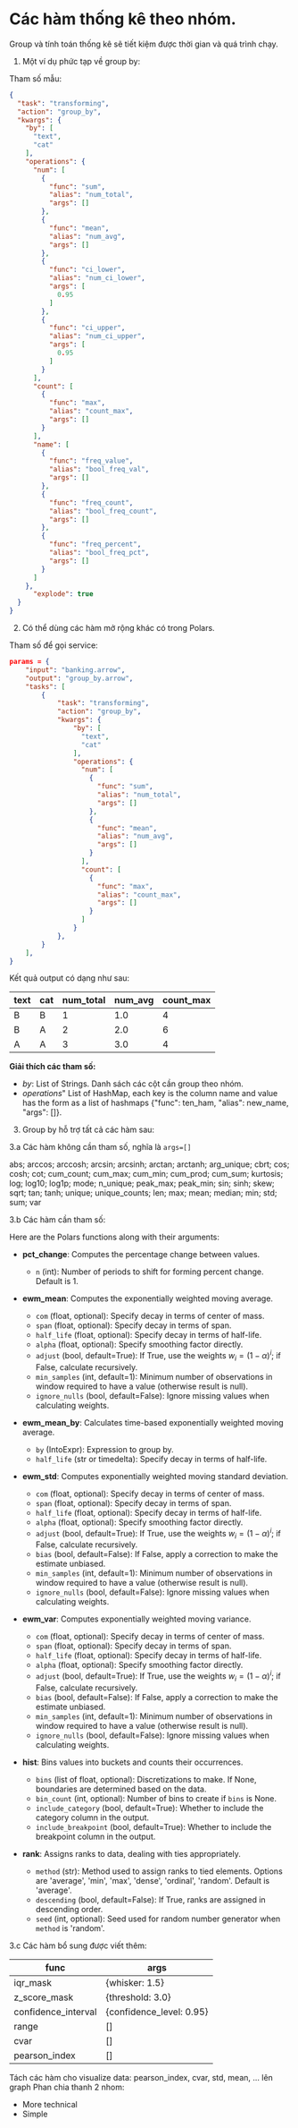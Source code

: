 # Các hàm thống kê theo nhóm.


Group và tính toán thống kê sẽ tiết kiệm được thời gian và quá trình chạy.

1. Một ví dụ phức tạp về group by:

Tham số mẫu:

```json
{
  "task": "transforming",
  "action": "group_by",
  "kwargs": {
    "by": [
      "text",
      "cat"
    ],
    "operations": {
      "num": [
        {
          "func": "sum",
          "alias": "num_total",
          "args": []
        },
        {
          "func": "mean",
          "alias": "num_avg",
          "args": []
        },
        {
          "func": "ci_lower",
          "alias": "num_ci_lower",
          "args": [
            0.95
          ]
        },
        {
          "func": "ci_upper",
          "alias": "num_ci_upper",
          "args": [
            0.95
          ]
        }
      ],
      "count": [
        {
          "func": "max",
          "alias": "count_max",
          "args": []
        }
      ],
      "name": [
        {
          "func": "freq_value",
          "alias": "bool_freq_val",
          "args": []
        },
        {
          "func": "freq_count",
          "alias": "bool_freq_count",
          "args": []
        },
        {
          "func": "freq_percent",
          "alias": "bool_freq_pct",
          "args": []
        }
      ]
    },
	  "explode": true
  }
}
```

2. Có thể dùng các hàm mở rộng khác có trong Polars.

Tham số để gọi service:

```json
params = {
    "input": "banking.arrow",
    "output": "group_by.arrow",
    "tasks": [
        {
            "task": "transforming",
            "action": "group_by",
            "kwargs": {
				"by": [
				  "text",
				  "cat"
				],
				"operations": {
				  "num": [
					{
					  "func": "sum",
					  "alias": "num_total",
					  "args": []
					},
					{
					  "func": "mean",
					  "alias": "num_avg",
					  "args": []
					}
				  ],
				  "count": [
					{
					  "func": "max",
					  "alias": "count_max",
					  "args": []
					}
				  ]
				}
            },
        }
    ],
}
```

Kết quả output có dạng như sau:


| text | cat | num_total | num_avg | count_max |
|------|-----|-----------|---------|-----------|
| B    | B   | 1         | 1.0     | 4         |
| B    | A   | 2         | 2.0     | 6         |
| A    | A   | 3         | 3.0     | 4         |



**Giải thích các tham số:**

- *by*: List of Strings. Danh sách các cột cần group theo nhóm.
- *operations*" List of HashMap, each key is the column name and value has the form as a list of hashmaps {"func": ten_ham, "alias": new_name, "args": []}. 

3. Group by hỗ trợ tất cả các hàm sau:

3.a Các hàm không cần tham số, nghĩa là `args=[]`

abs; arccos; arccosh; arcsin; arcsinh; arctan; arctanh; arg_unique; cbrt; cos; cosh; cot; cum_count; cum_max; cum_min; cum_prod; cum_sum; kurtosis; log; log10; log1p; mode; n_unique; peak_max; peak_min; sin; sinh; skew; sqrt; tan; tanh; unique; unique_counts; len; max; mean; median; min; std; sum; var


3.b Các hàm cần tham số:

Here are the Polars functions along with their arguments:

- **pct_change**: Computes the percentage change between values.
  - `n` (int): Number of periods to shift for forming percent change. Default is 1. 

- **ewm_mean**: Computes the exponentially weighted moving average.
  - `com` (float, optional): Specify decay in terms of center of mass.
  - `span` (float, optional): Specify decay in terms of span.
  - `half_life` (float, optional): Specify decay in terms of half-life.
  - `alpha` (float, optional): Specify smoothing factor directly.
  - `adjust` (bool, default=True): If True, use the weights $w_i = (1 - \alpha)^i$; if False, calculate recursively.
  - `min_samples` (int, default=1): Minimum number of observations in window required to have a value (otherwise result is null).
  - `ignore_nulls` (bool, default=False): Ignore missing values when calculating weights.

- **ewm_mean_by**: Calculates time-based exponentially weighted moving average.
  - `by` (IntoExpr): Expression to group by.
  - `half_life` (str or timedelta): Specify decay in terms of half-life.

- **ewm_std**: Computes exponentially weighted moving standard deviation.
  - `com` (float, optional): Specify decay in terms of center of mass.
  - `span` (float, optional): Specify decay in terms of span.
  - `half_life` (float, optional): Specify decay in terms of half-life.
  - `alpha` (float, optional): Specify smoothing factor directly.
  - `adjust` (bool, default=True): If True, use the weights $w_i = (1 - \alpha)^i$; if False, calculate recursively.
  - `bias` (bool, default=False): If False, apply a correction to make the estimate unbiased.
  - `min_samples` (int, default=1): Minimum number of observations in window required to have a value (otherwise result is null).
  - `ignore_nulls` (bool, default=False): Ignore missing values when calculating weights.

- **ewm_var**: Computes exponentially weighted moving variance.
  - `com` (float, optional): Specify decay in terms of center of mass.
  - `span` (float, optional): Specify decay in terms of span.
  - `half_life` (float, optional): Specify decay in terms of half-life.
  - `alpha` (float, optional): Specify smoothing factor directly.
  - `adjust` (bool, default=True): If True, use the weights $w_i = (1 - \alpha)^i$; if False, calculate recursively.
  - `bias` (bool, default=False): If False, apply a correction to make the estimate unbiased.
  - `min_samples` (int, default=1): Minimum number of observations in window required to have a value (otherwise result is null).
  - `ignore_nulls` (bool, default=False): Ignore missing values when calculating weights.

- **hist**: Bins values into buckets and counts their occurrences.
  - `bins` (list of float, optional): Discretizations to make. If None, boundaries are determined based on the data.
  - `bin_count` (int, optional): Number of bins to create if `bins` is None.
  - `include_category` (bool, default=True): Whether to include the category column in the output.
  - `include_breakpoint` (bool, default=True): Whether to include the breakpoint column in the output.

- **rank**: Assigns ranks to data, dealing with ties appropriately.
  - `method` (str): Method used to assign ranks to tied elements. Options are 'average', 'min', 'max', 'dense', 'ordinal', 'random'. Default is 'average'.
  - `descending` (bool, default=False): If True, ranks are assigned in descending order.
  - `seed` (int, optional): Seed used for random number generator when `method` is 'random'.



3.c Các hàm bổ sung được viết thêm:


| func | args |
|------|------|
|iqr_mask| {whisker: 1.5}|
|z_score_mask| {threshold: 3.0}|
|confidence_interval| {confidence_level: 0.95}|
| range | [] | ->? Float (double)
| cvar | [] | ->? Float (double)
| pearson_index | [] | ->? Float type (double)

Tách các hàm cho visualize data: pearson_index, cvar, std, mean, ... lên graph
Phan chia thanh 2 nhom:
- More technical
- Simple







